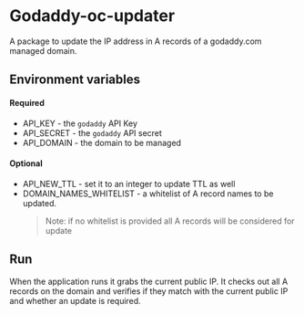 # Godaddy-oc-updater

A package to update the IP address in A records of a godaddy.com managed domain.

## Environment variables
#### Required

- API_KEY - the `godaddy` API Key
- API_SECRET - the `godaddy` API secret
- API_DOMAIN - the domain to be managed

#### Optional
- API_NEW_TTL - set it to an integer to update TTL as well 
- DOMAIN_NAMES_WHITELIST - a whitelist of A record names to be updated.
  > Note: if no whitelist is provided all A records will be considered for update
## Run

When the application runs it grabs the current public IP.
It checks out all A records on the domain and verifies if they match with the current public IP and whether an update is required.